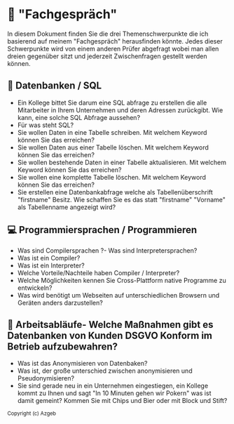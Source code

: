 
# :speech_balloon: "Fachgespräch"  

In diesem Dokument finden Sie die drei Themenschwerpunkte die ich basierend auf meinem "Fachgespräch" herausfinden könnte. Jedes dieser Schwerpunkte wird von einem anderen Prüfer abgefragt wobei man allen dreien gegenüber sitzt und jederzeit Zwischenfragen gestellt werden können.  
  
## :wrench: Datenbanken / SQL
- Ein Kollege bittet Sie darum eine SQL abfrage zu erstellen die alle Mitarbeiter in Ihrem Unternehmen und deren Adressen zurückgibt. Wie kann, eine solche SQL Abfrage aussehen?  
- Für was steht SQL?  
- Sie wollen Daten in eine Tabelle schreiben. Mit welchem Keyword können Sie das erreichen?  
- Sie wollen Daten aus einer Tabelle löschen. Mit welchem Keyword können Sie das erreichen?  
- Sie wollen bestehende Daten in einer Tabelle aktualisieren. Mit welchem Keyword können Sie das erreichen?  
- Sie wollen eine komplette Tabelle löschen. Mit welchem Keyword können Sie das erreichen?  
- Sie erstellen eine Datenbankabfrage welche als Tabellenüberschrift "firstname" Besitz. Wie schaffen Sie es das statt "firstname"  "Vorname" als Tabellenname angezeigt wird?  
  
##   :computer: Programmiersprachen / Programmieren
- Was sind Compilersprachen ?- Was sind Interpretersprachen?  
- Was ist ein Compiler?  
- Was ist ein Interpreter?  
- Welche Vorteile/Nachteile haben Compiler / Interpreter?  
- Welche Möglichkeiten kennen Sie Cross-Plattform native Programme zu entwickeln?  
- Was wird benötigt um Webseiten auf unterschiedlichen Browsern und Geräten anders darzustellen?  
  
##   :office: Arbeitsabläufe- Welche Maßnahmen gibt es Datenbanken von Kunden DSGVO Konform im Betrieb aufzubewahren?  
- Was ist das Anonymisieren von Datenbaken?  
- Was ist, der große unterschied zwischen anonymisieren und Pseudonymisieren?  
- Sie sind gerade neu in ein Unternehmen eingestiegen, ein Kollege kommt zu Ihnen und sagt "In 10 Minuten gehen wir Pokern" was ist damit gemeint? Kommen Sie mit Chips und Bier oder mit Block und Stift?

<sub>Copyright (c)  Azgeb</sub>
